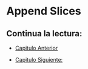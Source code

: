 # Append Slices

## Continua la lectura:

- [Capitulo Anterior](./../30_Slices)

- [Capitulo Siguiente: ](./../32_Recorrer-Slices)
